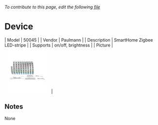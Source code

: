 
*To contribute to this page, edit the following
[file](https://github.com/Koenkk/zigbee2mqtt.io/blob/master/docgen/device_page_notes.js)*

# Device

| Model | 50045  |
| Vendor  | Paulmann  |
| Description | SmartHome Zigbee LED-stripe |
| Supports | on/off, brightness |
| Picture | ![../images/devices/50045.jpg](../images/devices/50045.jpg) |

## Notes

None
